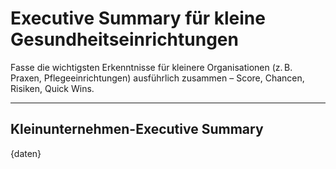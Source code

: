 <!-- summary_klein.md -->
# Executive Summary für kleine Gesundheitseinrichtungen

Fasse die wichtigsten Erkenntnisse für kleinere Organisationen (z. B. Praxen, Pflegeeinrichtungen) ausführlich zusammen – Score, Chancen, Risiken, Quick Wins.

---

## Kleinunternehmen-Executive Summary

{daten}
